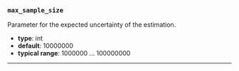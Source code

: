### `max_sample_size`

Parameter for the expected uncertainty of the estimation.

  - **type**: int
  - **default**: 10000000
  - **typical range**: 1000000 ... 100000000

---